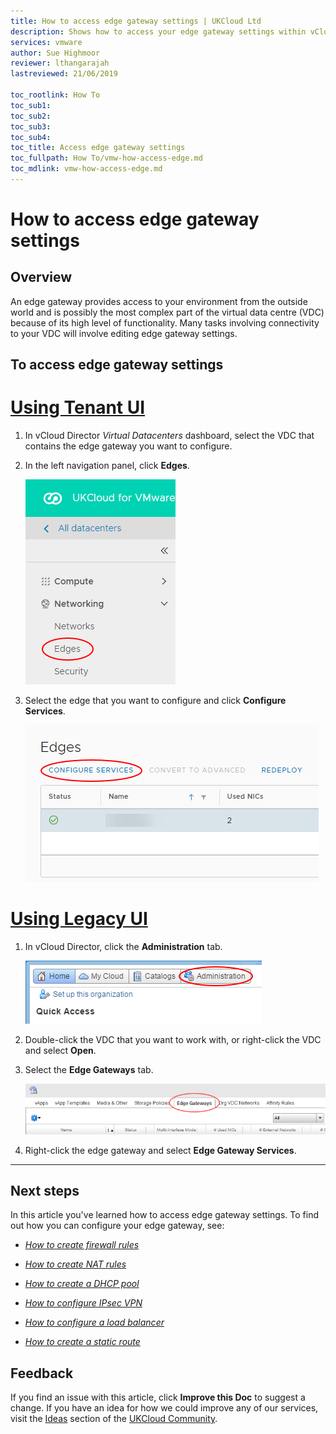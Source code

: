 ```yaml
---
title: How to access edge gateway settings | UKCloud Ltd
description: Shows how to access your edge gateway settings within vCloud Director
services: vmware
author: Sue Highmoor
reviewer: lthangarajah
lastreviewed: 21/06/2019

toc_rootlink: How To
toc_sub1:
toc_sub2:
toc_sub3:
toc_sub4:
toc_title: Access edge gateway settings
toc_fullpath: How To/vmw-how-access-edge.md
toc_mdlink: vmw-how-access-edge.md
---
```


# How to access edge gateway settings

## Overview

An edge gateway provides access to your environment from the outside world and is possibly the most complex part of the virtual data centre (VDC) because of its high level of functionality. Many tasks involving connectivity to your VDC will involve editing edge gateway settings.

## To access edge gateway settings

# [Using Tenant UI](#tab/tabid-1)

1. In vCloud Director *Virtual Datacenters* dashboard, select the VDC that contains the edge gateway you want to configure.

2. In the left navigation panel, click **Edges**.

    ![Edges menu option in vCloud Director](images/vmw-vcd-mnu-edges.png)

3. Select the edge that you want to configure and click **Configure Services**.

    ![Configure Services button](images/vmw-vcd-edge-btn-config.png)

# [Using Legacy UI](#tab/tabid-2)

1. In vCloud Director, click the **Administration** tab.

    ![Administration tab in vCloud Director](images/vmw-vcd-tab-admin.png)

2. Double-click the VDC that you want to work with, or right-click the VDC and select **Open**.

3. Select the **Edge Gateways** tab.

    ![Edge Gateways tab](images/vmw-vcd-tab-edge-gateways.png)

4. Right-click the edge gateway and select **Edge Gateway Services**.

***

## Next steps

In this article you've learned how to access edge gateway settings. To find out how you can configure your edge gateway, see:

- [*How to create firewall rules*](vmw-how-create-firewall-rules.md)

- [*How to create NAT rules*](vmw-how-create-nat-rules.md)

- [*How to create a DHCP pool*](vmw-how-create-dhcp-pool.md)

- [*How to configure IPsec VPN*](vmw-how-configure-ipsec-vpn.md)

- [*How to configure a load balancer*](vmw-how-configure-load-balancer.md)

- [*How to create a static route*](vmw-how-create-static-route.md)

## Feedback

If you find an issue with this article, click **Improve this Doc** to suggest a change. If you have an idea for how we could improve any of our services, visit the [Ideas](https://community.ukcloud.com/ideas) section of the [UKCloud Community](https://community.ukcloud.com).
